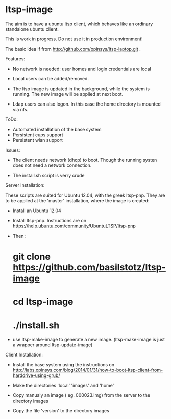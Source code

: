 ltsp-image
==========

The aim is to have a ubuntu ltsp client, which behaves like an ordinary standalone 
ubuntu client. 

This is work in progress. Do not use it in production environment!


The basic idea if from http://github.com/opinsys/ltsp-laptop.git .


Features:

* No network is needed: user homes and login credentials are local 

* Local users can be added/removed.

* The ltsp image is updated in the background, while the system is running. The new 
  image will be applied at next boot.

* Ldap users can also logon. In this case the home directory is mounted via nfs.


ToDo:

* Automated installation of the base system
* Persistent cups support
* Persistent wlan support



Issues:

* The client needs network (dhcp) to boot. Though the running systen does not need
  a network connection.

* The install.sh script is verry crude
 


Server Installation:

These scripts are suited for Ubuntu 12.04, with the greek ltsp-pnp. They are 
to be applied at the 'master' installation, where the image is created:

* Install an Ubuntu 12.04 

* Install ltsp-pnp. Instructions are on
        https://help.ubuntu.com/community/UbuntuLTSP/ltsp-pnp

* Then :
    # git clone https://github.com/basilstotz/ltsp-image
    # cd ltsp-image
    # ./install.sh

* use ltsp-make-image to generate a new image. (ltsp-make-image is just a wrapper
  around ltsp-update-image)


Client Installation:

* Install the base system using the instructions on
  http://labs.opinsys.com/blog/2014/01/31/how-to-boot-ltsp-client-from-harddrive-using-grub/

* Make the directories 'local' 'images' and 'home'

* Copy manualy an image ( eg. 000023.img) from the server to the directory images

* Copy the file 'version' to the directory images

